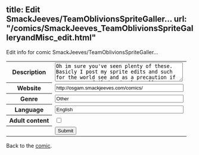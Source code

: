 title: Edit SmackJeeves/TeamOblivionsSpriteGaller...
url: "/comics/SmackJeeves_TeamOblivionsSpriteGalleryandMisc_edit.html"
---
Edit info for comic SmackJeeves/TeamOblivionsSpriteGaller...

<form name="comic" action="http://gaepostmail.appspot.com/comic/" method="post">
<table class="comicinfo">
<tr>
<th>Description</th><td><textarea name="description" cols="40" rows="3">Oh im sure you've seen plenty of these. Basicly I post my sprite edits and such for the world see and as a precaution if my computer failed and I lost all my data, of which I would that blow my computer up (since I hate it already) to little computer bits.</textarea></td>
</tr>
<tr>
<th>Website</th><td><input type="text" name="url" value="http://osgam.smackjeeves.com/comics/" size="40"/></td>
</tr>
<tr>
<th>Genre</th><td><input type="text" name="genre" value="Other" size="40"/></td>
</tr>
<tr>
<th>Language</th><td><input type="text" name="language" value="English" size="40"/></td>
</tr>
<tr>
<th>Adult content</th><td><input type="checkbox" name="adult" value="adult" /></td>
</tr>
<tr>
<th></th><td>
<input type="hidden" name="comic" value="SmackJeeves_TeamOblivionsSpriteGalleryandMisc" />
<input type="submit" name="submit" value="Submit" />
</td>
</tr>
</table>
</form>

Back to the [comic](SmackJeeves_TeamOblivionsSpriteGalleryandMisc.html).
